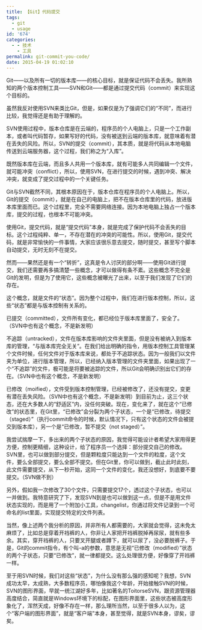 ```yaml
---
title: 【Git】代码提交
tags:
  - git
  - usage
id: '674'
categories:
  - - 技术
    - 工具
permalink: git-commit-you-code/
date: 2015-04-19 01:02:10
---
```


Git——以及所有一切的版本库——的核心目标，就是保证代码不会丢失。我所熟知的两个版本控制工具——SVN和Git——都是通过提交代码（commit）来实现这个目标的。

虽然我反对使用SVN来类比Git，但是，如果仅是为了强调它们的“不同”，而进行比较，我觉得还是有助于理解的。

SVN使用过程中，版本仓库是在云端的，程序员的个人电脑上，只是一个工作副本，或者叫代码暂存，如果写好的代码，没有被送到云端的版本库，就意味着有潜在丢失的风险。所以，SVN的提交（commit），其本质，就是将代码从本地电脑传送到云端服务器，这个过程，我们称之为“入库”。
<!-- more -->
既然版本库在云端，而且多人共用一个版本库，就有可能多人共同编辑一个文件，就可能冲突（conflict），所以，使用SVN，在进行提交的时候，遇到冲突、解决冲突，就变成了提交过程中的一个关键任务。

Git与SVN截然不同，其根本原因在于，版本仓库在程序员的个人电脑上。所以，Git的提交（commit），就是在自己的电脑上，把不在版本仓库里的代码，放进版本库里面而已。这个过程里，完全不需要网络连接。因为本地电脑上独占一个版本库，提交的过程，也根本不可能冲突。

使用Git，提交代码，就是“提交代码”本身，就是完成了保护代码不会丢失的目标。这个过程纯粹、单一，不存在潜在的冲突的可能性。所以，使用Git，提交代码，就是非常愉快的一件事情，大家应该很乐意去提交，随时提交，甚至写个脚本自动提交，无时无刻不在提交。

然而——果然还是有一个“转折”，这真是令人讨厌的部分啊——使用Git进行提交，我们还需要再多搞清楚一些概念，才可以做得有条不紊。这些概念不完全是Git的发明，但是为了使用它，这些概念被曝光了出来，以至于我们发现了它们的存在。

这个概念，就是文件的“状态”。因为整个过程中，我们在进行版本控制，所以，这些“状态”都是与版本控制有关系的。

已提交（committed），文件所有变化，都已经位于版本库里面了，安全了。（SVN中也有这个概念，不是新发明）

不追踪（untracked），文件在版本库影响的文件夹里面，但是没有被纳入到版本库的管理，“与版本库完全无关”。在我们给出明确的指令，用版本控制工具管理某个文件时候，任何文件对于版本库来说，都处于不追踪状态。因为一般我们以文件夹为单位，进行版本管理，所以，已经纳入版本管理的文件夹里面，如果出现了一个“不追踪”的文件，极可能是将要被追踪的文件，所以Git会明确识别出它们的存在。（SVN中也有这个概念，不是新发明）

已修改（moified），文件受到版本控制管理，已经被修改了，还没有提交，变更有潜在丢失风险。（SVN中也有这个概念，不是新发明）到目前为止，这三个状态，还在大多数人的“舒适区”内，没任何突破。现在，变化来了，就在这个“已修改”的状态里，在Git里，“已修改”会分裂为两个子状态，一个是“已修改，待提交（staged）”（执行commit命令的时候，默认情况下，只有这个状态的文件会被提交到版本库），另一个是“已修改，暂不提交（not staged）”。

我尝试揣摩一下，多出来的两个子状态的原因，我觉得可能设计者希望大家用得更方便，控制更精细，这种设计，给了程序员一个选择：部分提交自己的修改。SVN里，也可以做到部分提交，但是颗粒度只能达到一个文件的粒度，这个文件，要么全部提交，要么全部不提交。但在Git里，你可以做到，截止此时此刻，此文件需要提交，从下一秒开始，这同一个文件的变化，我还没想好，到底要不要提交。（SVN做不到）

另外，假如我一次修改了30个文件，只需要提交17个，透过这个子状态，也可以一并做到。我特意研究了下，发现SVN到是也可以做到这一点，但是不是用文件状态实现的，而是用了一个附加小工具，changelist，你通过将文件记录到一个可命名的list里面，实现提交特定的文件列表。

当然，像上述两个我分析的原因，并非所有人都需要的，大家就会觉得，这未免太麻烦了，比如总是穿着开裆裤的人，你非让人家把开裆裤脱掉再尿尿，就有些多余。其实，穿开裆裤的人，只要叉开腿或者蹲下，就可以尿了，没必要脱裤子。于是，Git的commit指令，有个叫-a的参数，意思是无视“已修改（modified）”状态的两个子状态，只要“已修改”，就一律都提交。这么处理很方便，好像穿了开裆裤一样。

至于用SVN时候，我们对这些“状态”，为什么没有那么强的感知呢？我想，SVN成功太早，太成熟，大多数程序员，哪怕像我这个年龄，开始接触SVN的时候，SVN的图形界面，早就一统江湖好多年，比如著名的ToitorseSVN，跟资源管理器高度结合，简直就是Windows环境下的标配，在图形界面里，这些状态被高度形象化了，浑然天成，好像不存在一样，那么理所当然，以至于很多人以为，这个“客户端的图形界面”，就是“客户端”本身，甚至觉得，就是SVN本身，谬矣，谬矣。
